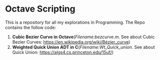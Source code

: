 # Octave Scripting
This is a repository for all my explorations in Programming.
The Repo contains the follow code:
1) **Cubic Bezier Curve in Octave**(*Filename:bezcurve.m*. See about Cubic Bezier Curves: https://en.wikipedia.org/wiki/Bézier_curve)
2) **Weighted Quick Union ADT in C**(*Filename:Wt_Quick_union*. See about Quick Union: https://algs4.cs.princeton.edu/15uf/)
